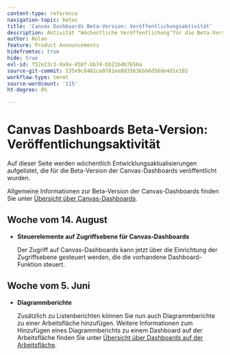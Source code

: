 ```yaml
---
content-type: reference
navigation-topic: betas
title: 'Canvas Dashboards Beta-Version: Veröffentlichungsaktivität'
description: Aktivität "Wöchentliche Veröffentlichung"für die Beta-Version der Adobe Workfront Canvas-Dashboards
author: Nolan
feature: Product Announcements
hidefromtoc: true
hide: true
exl-id: f52e23c3-9a9a-458f-bb74-bb21b4b7656a
source-git-commit: 535e9c8481ce0781ee0d35636bb6d56de4d1e102
workflow-type: tm+mt
source-wordcount: '115'
ht-degree: 0%

---
```


# Canvas Dashboards Beta-Version: Veröffentlichungsaktivität

Auf dieser Seite werden wöchentlich Entwicklungsaktualisierungen aufgelistet, die für die Beta-Version der Canvas-Dashboards veröffentlicht wurden.

Allgemeine Informationen zur Beta-Version der Canvas-Dashboards finden Sie unter [Übersicht über Canvas-Dashboards](/help/quicksilver/reports-and-dashboards/dashboards/creating-and-managing-dashboards/canvas-dashboards-overview.md).

## Woche vom 14. August

* **Steuerelemente auf Zugriffsebene für Canvas-Dashboards**

  Der Zugriff auf Canvas-Dashboards kann jetzt über die Einrichtung der Zugriffsebene gesteuert werden, die die vorhandene Dashboard-Funktion steuert.

## Woche vom 5. Juni

* **Diagrammberichte**

  Zusätzlich zu Listenberichten können Sie nun auch Diagrammberichte zu einer Arbeitsfläche hinzufügen. Weitere Informationen zum Hinzufügen eines Diagrammberichts zu einem Dashboard auf der Arbeitsfläche finden Sie unter [Übersicht über Dashboards auf der Arbeitsfläche](/help/quicksilver/reports-and-dashboards/dashboards/creating-and-managing-dashboards/canvas-dashboards-overview.md).

